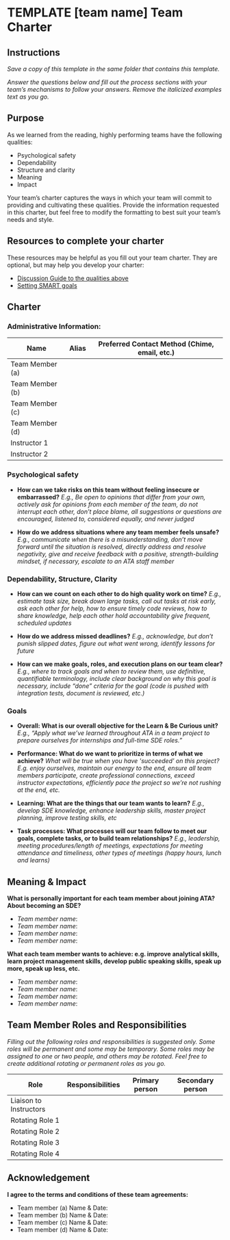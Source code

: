 # TEMPLATE [team name] Team Charter

## Instructions

*Save a copy of this template in the same folder that contains this template.*

*Answer the questions below and fill out the process sections with your team’s
mechanisms to follow your answers. Remove the italicized examples text as you
go.*

## Purpose

As we learned from the reading, highly performing teams have the following
qualities:

* Psychological safety
* Dependability
* Structure and clarity
* Meaning
* Impact

Your team’s charter captures the ways in which your team will commit to
providing and cultivating these qualities. Provide the information requested in
this charter, but feel free to modify the formatting to best suit your team’s
needs and style.

## Resources to complete your charter

These resources may be helpful as you fill out your team charter. They are optional, but may help you develop your charter:

* [Discussion Guide to the qualities above](https://docs.google.com/document/d/1lgiz6mwZeyWEaJxN_NMI-tI5Qijv2BHh27DPLeSLE40)
* [Setting SMART goals](https://www.mindtools.com/pages/article/smart-goals.htm)

## Charter

### Administrative Information:

|Name            |Alias |Preferred Contact Method (Chime, email, etc.) |
|---	         |---   |---                                           |
|Team Member (a) |      |                                              |
|Team Member (b) |      |                                              |
|Team Member (c) |      |                                              |
|Team Member (d) |      |                                              |
|Instructor 1    |      |                                              |
|Instructor 2    |      |                                              |

### Psychological safety

* **How can we take risks on this team without feeling insecure or
  embarrassed?**
    *E.g., Be open to opinions that differ from your own, actively ask for
    opinions from each member of the team, do not interrupt each other, don’t
    place blame, all suggestions or questions are encouraged, listened to,
    considered equally, and never judged*
      
* **How do we address situations where any team member feels unsafe?**
    *E.g., communicate when there is a misunderstanding, don’t move forward
    until the situation is resolved, directly address and resolve negativity,
    give and receive feedback with a positive, strength-building mindset, if
    necessary, escalate to an ATA staff member*  

### Dependability, Structure, Clarity

* **How can we count on each other to do high quality work on time?**
     *E.g., estimate task size, break down large tasks, call out tasks at risk
     early, ask each other for help, how to ensure timely code reviews, how to
     share knowledge, help each other hold accountability give frequent,
     scheduled updates*  
    
* **How do we address missed deadlines?**
     *E.g., acknowledge, but don’t punish slipped dates, figure out what went
     wrong, identify lessons for future*
    
* **How can we make goals, roles, and execution plans on our team clear?**
     *E.g., where to track goals and when to review them, use definitive,
     quantifiable terminology, include clear background on why this goal is
     necessary, include “done” criteria for the goal (code is pushed with
     integration tests, document is reviewed, etc.)*
    

### Goals

* **Overall: What is our overall objective for the Learn & Be Curious unit?** 
    *E.g., “Apply what we’ve learned throughout ATA in a team project to prepare
    ourselves for internships and full-time SDE roles.”*
      

* **Performance: What do we want to prioritize in terms of what we achieve?** 
    *What will be true when you have 'succeeded' on this project? E.g. enjoy
    ourselves, maintain our energy to the end, ensure all team members
    participate, create professional connections, exceed instructor
    expectations, efficiently pace the project so we’re not rushing at the end,
    etc.*
     

* **Learning: What are the things that our team wants to learn?** 
    *E.g., develop SDE knowledge, enhance leadership skills, master project
    planning, improve testing skills, etc*
      

* **Task processes: What processes will our team follow to meet our goals,
  complete tasks, or to build team relationships?** 
    *E.g., leadership, meeting procedures/length of meetings, expectations for
    meeting attendance and timeliness, other types of meetings (happy hours,
    lunch and learns)*
     

## Meaning & Impact

**What is personally important for each team member about joining ATA? About
becoming an SDE?**

* *Team member name*: 
* *Team member name*: 
* *Team member name*: 
* *Team member name*: 

**What each team member wants to achieve: e.g. improve analytical skills, learn
project management skills, develop public speaking skills, speak up more, speak
up less, etc.**

* *Team member name*: 
* *Team member name*: 
* *Team member name*: 
* *Team member name*: 

## Team Member Roles and Responsibilities

*Filling out the following roles and responsibilities is suggested only. Some
roles will be permanent and some may be temporary. Some roles may be assigned to
one or two people, and others may be rotated. Feel free to create additional
rotating or permanent roles as you go.*

|**Role**               |**Responsibilities** |**Primary person** |**Secondary person** |
|---                    |---                  |---                |---                  |
|Liaison to Instructors |                     |                   |                     |
|Rotating Role 1        |                     |                   |                     |
|Rotating Role 2        |                     |                   |                     |
|Rotating Role 3        |                     |                   |                     |
|Rotating Role 4        |                     |                   |                     |

## Acknowledgement

**I agree to the terms and conditions of these team agreements:**

* Team member (a) Name & Date: 
* Team member (b) Name & Date: 
* Team member (c) Name & Date: 
* Team member (d) Name & Date: 
